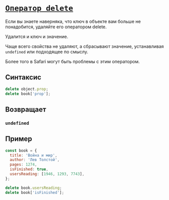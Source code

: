 # [`Оператор delete`](../index.md)

Если вы знаете наверняка, что ключ в объекте вам больше не понадобится, удаляйте его оператором delete.

Удалится и ключ и значение.

Чаще всего свойства не удаляют, а сбрасывают значение, устанавливая `undefined` или подходящее по смыслу.

Более того в Safari могут быть проблемы с этим оператором.

## Синтаксис

```js
delete object.prop;
delete book['prop'];
```

## Возвращает

### `undefined`

## Пример

```js
const book = {
  title: 'Война и мир',
  author: 'Лев Толстой',
  pages: 1274,
  isFinished: true,
  usersReading: [1946, 1293, 7743],
};

delete book.usersReading;
delete book['isFinished'];
```
